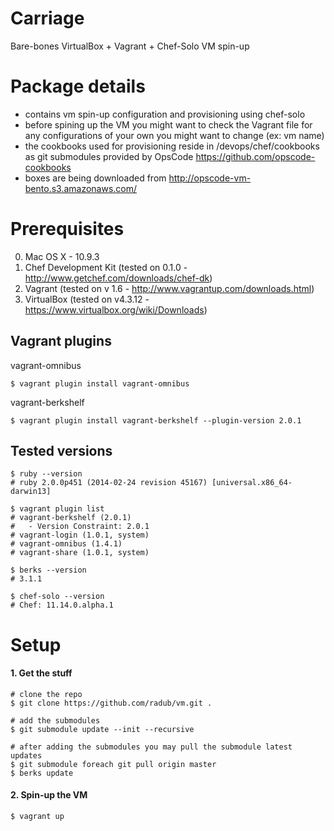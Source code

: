 # Carriage

Bare-bones VirtualBox + Vagrant + Chef-Solo VM spin-up

# Package details

- contains vm spin-up configuration and provisioning using chef-solo
- before spining up the VM you might want to check the Vagrant file for any configurations of your own you might want to change (ex: vm name)
- the cookbooks used for provisioning reside in /devops/chef/cookbooks as git submodules provided by OpsCode https://github.com/opscode-cookbooks
- boxes are being downloaded from http://opscode-vm-bento.s3.amazonaws.com/

# Prerequisites

0. Mac OS X - 10.9.3
1. Chef Development Kit (tested on 0.1.0 - http://www.getchef.com/downloads/chef-dk)
2. Vagrant (tested on v 1.6 - http://www.vagrantup.com/downloads.html)
3. VirtualBox (tested on v4.3.12 - https://www.virtualbox.org/wiki/Downloads)

## Vagrant plugins

vagrant-omnibus
```
$ vagrant plugin install vagrant-omnibus
```

vagrant-berkshelf
```
$ vagrant plugin install vagrant-berkshelf --plugin-version 2.0.1
```

## Tested versions

```
$ ruby --version
# ruby 2.0.0p451 (2014-02-24 revision 45167) [universal.x86_64-darwin13]

$ vagrant plugin list
# vagrant-berkshelf (2.0.1)
#   - Version Constraint: 2.0.1
# vagrant-login (1.0.1, system)
# vagrant-omnibus (1.4.1)
# vagrant-share (1.0.1, system)

$ berks --version
# 3.1.1

$ chef-solo --version 
# Chef: 11.14.0.alpha.1
```

# Setup

#### 1. Get the stuff

```  
# clone the repo
$ git clone https://github.com/radub/vm.git .

# add the submodules
$ git submodule update --init --recursive
  
# after adding the submodules you may pull the submodule latest updates
$ git submodule foreach git pull origin master
$ berks update
```

#### 2. Spin-up the VM

```  
$ vagrant up
```



